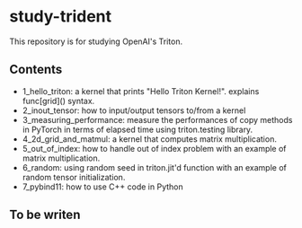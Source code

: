 # study-trident
This repository is for studying OpenAI's Triton. 


## Contents

- 1_hello_triton: a kernel that prints "Hello Triton Kernel!". explains func\[grid\]() syntax.
- 2_inout_tensor: how to input/output tensors to/from a kernel
- 3_measuring_performance: measure the performances of copy methods in PyTorch in terms of elapsed time using triton.testing library.
- 4_2d_grid_and_matmul: a kernel that computes matrix multiplication. 
- 5_out_of_index: how to handle out of index problem with an example of matrix multiplication.
- 6_random: using random seed in triton.jit'd function with an example of random tensor initialization.
- 7_pybind11: how to use C++ code in Python

## To be writen
